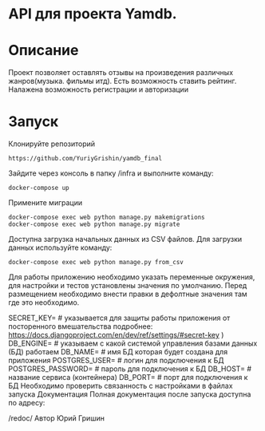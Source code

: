 # API для проекта Yamdb. 
# Описание
Проект позволяет оставлять отзывы на произведения различных жанров(музыка. фильмы итд). Есть возможность ставить рейтинг. Налажена возможность регистрации и авторизации

# Запуск
Клонируйте репозиторий

    https://github.com/YuriyGrishin/yamdb_final
Зайдите через консоль в папку /infra и выполните команду:

    docker-compose up
Примените миграции

    docker-compose exec web python manage.py makemigrations
    docker-compose exec web python manage.py migrate 
Доступна загрузка начальных данных из CSV файлов. Для загрузки данных используйте команду:

    docker-compose exec web python manage.py from_csv
Для работы приложению необходимо указать переменные окружения, для настройки и тестов установлены значения по умолчанию. Перед размещением необходимо внести правки в дефолтные значения там где это необходимо.

SECRET_KEY=<xxx> # указывается для защиты работы приложения от посторенного вмешательства подробнее: https://docs.djangoproject.com/en/dev/ref/settings/#secret-key )
DB_ENGINE=<xxx> # указываем с какой системой управления базами данных (БД) работаем
DB_NAME=<xxx> # имя БД которая будет создана для приложения
POSTGRES_USER=<xxx> # логин для подключения к БД
POSTGRES_PASSWORD=<xxx> # пароль для подключения к БД
DB_HOST=<xxx> # название сервиса (контейнера)
DB_PORT=<xxx> # порт для подключения к БД 
Необходимо проверить связанность с настройками в файлах запуска
Документация
Полная документация после запуска доступна по адресу:

   /redoc/
Автор
Юрий Гришин
